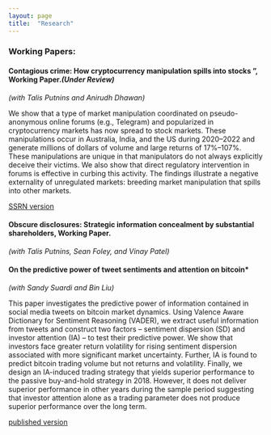 ```yaml
---
layout: page
title:  "Research"
---
```


### Working Papers:
#### Contagious crime: How cryptocurrency manipulation spills into stocks ”, Working Paper.*(Under Review)*
*(with Talis Putnins and Anirudh Dhawan)*

We show that a type of market manipulation coordinated on pseudo-anonymous online forums (e.g., Telegram) and popularized in cryptocurrency markets has now spread to stock markets. These manipulations occur in Australia, India, and the US during 2020–2022 and generate millions of dollars of volume and large returns of 17%–107%. These manipulations are unique in that manipulators do not always explicitly deceive their victims. We also show that direct regulatory intervention in forums is effective in curbing this activity. The findings illustrate a negative externality of unregulated markets: breeding market manipulation that spills into other markets.

<a href="https://papers.ssrn.com/sol3/papers.cfm?abstract_id=4506293">SSRN version</a>
#### Obscure disclosures: Strategic information concealment by substantial shareholders, Working Paper.
*(with Talis Putnins, Sean Foley, and Vinay Patel)*

#### On the predictive power of tweet sentiments and attention on bitcoin*
*(with Sandy Suardi and Bin Liu)* 

This paper investigates the predictive power of information contained in social media tweets on bitcoin market dynamics. Using Valence Aware Dictionary for Sentiment Reasoning (VADER), we extract useful information from tweets and construct two factors – sentiment dispersion (SD) and investor attention (IA) – to test their predictive power. We show that investors face greater return volatility for rising sentiment dispersion associated with more significant market uncertainty. Further, IA is found to predict bitcoin trading volume but not returns and volatility. Finally, we design an IA-induced trading strategy that yields superior performance to the passive buy-and-hold strategy in 2018. However, it does not deliver superior performance in other years during the sample period suggesting that investor attention alone as a trading parameter does not produce superior performance over the long term.

<a href="https://www.sciencedirect.com/science/article/pii/S1059056022000375">published version</a>


[jekyll-docs]: https://jekyllrb.com/docs/home
[jekyll-gh]:   https://github.com/jekyll/jekyll
[jekyll-talk]: https://talk.jekyllrb.com/
